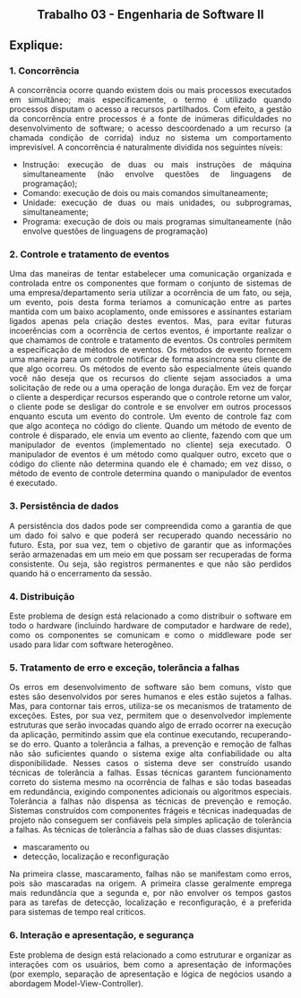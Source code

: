 ## <center>Trabalho 03 - Engenharia de Software II
<div align="justify">

## Explique:

### **1. Concorrência**

A concorrência ocorre quando existem dois ou mais processos executados em simultâneo; mais especificamente, o termo é utilizado quando processos disputam o acesso a recursos partilhados. Com efeito, a gestão da concorrência entre processos é a fonte de inúmeras dificuldades no desenvolvimento de software; o acesso descoordenado a um recurso (a chamada condição de corrida) induz no sistema um comportamento imprevisível.
A concorrência é naturalmente dividida nos seguintes níveis:
* Instrução:  execução  de  duas  ou  mais  instruções  de  máquina  simultaneamente  (não  envolve  questões  de linguagens de programação);
* Comando: execução de dois ou mais comandos simultaneamente;
* Unidade: execução de duas ou mais unidades, ou subprogramas, simultaneamente;
* Programa:  execução  de  dois  ou  mais  programas  simultaneamente  (não  envolve  questões  de  linguagens  de programação)


### **2. Controle e tratamento de eventos**

Uma das maneiras de tentar estabelecer uma comunicação organizada e controlada entre os componentes que formam o conjunto de sistemas de uma empresa/departamento seria utilizar a ocorrência de um fato, ou seja, um evento, pois desta forma teríamos a comunicação entre as partes mantida com um baixo acoplamento, onde emissores e assinantes estariam ligados apenas pela criação destes eventos. Mas, para evitar futuras incoerências com a ocorrência de certos eventos, é importante realizar o que chamamos de controle e tratamento de eventos.  Os controles permitem a especificação de métodos de eventos. Os métodos de evento fornecem uma maneira para um controle notificar de forma assíncrona seu cliente de que algo ocorreu. Os métodos de evento são especialmente úteis quando você não deseja que os recursos do cliente sejam associados a uma solicitação de rede ou a uma operação de longa duração. Em vez de forçar o cliente a desperdiçar recursos esperando que o controle retorne um valor, o cliente pode se desligar do controle e se envolver em outros processos enquanto escuta um evento do controle. Um evento de controle faz com que algo aconteça no código do cliente. Quando um método de evento de controle é disparado, ele envia um evento ao cliente, fazendo com que um manipulador de eventos (implementado no cliente) seja executado. O manipulador de eventos é um método como qualquer outro, exceto que o código do cliente não determina quando ele é chamado; em vez disso, o método de evento de controle determina quando o manipulador de eventos é executado.

### **3. Persistência de dados**

A persistência dos dados pode ser compreendida como a garantia de que um dado foi salvo e que poderá ser recuperado quando necessário no futuro. Esta, por sua vez, tem o objetivo de garantir que as informações serão armazenadas em um meio em que possam ser recuperadas de forma consistente. Ou seja, são registros permanentes e que não são perdidos quando há o encerramento da sessão.


### **4. Distribuição**

Este problema de design está relacionado a como distribuir o software em todo o hardware (incluindo hardware de computador e hardware de rede), como os componentes se comunicam e como o middleware pode ser usado para lidar com software heterogêneo.

### **5. Tratamento de erro e exceção,  tolerância a falhas**

Os erros em desenvolvimento de software são bem comuns, visto que estes são desenvolvidos por seres humanos e eles estão sujetos a falhas. Mas, para contornar tais erros, utiliza-se os mecanismos de tratamento de exceções. Estes, por sua vez, permitem que o desenvolvedor implemente estruturas que serão invocadas quando algo de errado ocorrer na execução da aplicação, permitindo assim que ela continue executando, recuperando-se do erro. 
Quanto a tolerância a falhas, a prevenção e remoção de falhas não são suficientes quando o sistema exige alta confiabilidade  ou  alta  disponibilidade.  Nesses  casos  o  sistema  deve  ser  construído usando  técnicas  de  tolerância  a  falhas.  Essas  técnicas  garantem  funcionamento  correto do  sistema  mesmo  na  ocorrência  de  falhas  e  são  todas  baseadas  em  redundância,
exigindo  componentes  adicionais  ou  algoritmos  especiais.  Tolerância  a  falhas  não
dispensa  as  técnicas  de  prevenção  e  remoção.  Sistemas  construídos  com  componentes
frágeis  e  técnicas  inadequadas  de  projeto  não  conseguem  ser  confiáveis  pela  simples
aplicação de tolerância a falhas.
As técnicas de tolerância a falhas são de duas classes disjuntas:
* mascaramento ou
* detecção, localização e reconfiguração

Na  primeira  classe,  mascaramento,  falhas  não  se  manifestam  como  erros,  pois  são
mascaradas  na  origem.  A  primeira  classe  geralmente  emprega  mais  redundância  que  a
segunda e, por não envolver os tempos gastos para as tarefas de detecção, localização e
reconfiguração, é a preferida para sistemas de tempo real críticos.

### **6. Interação e apresentação, e segurança**

Este problema de design está relacionado a como estruturar e organizar as interações com os usuários, bem como a apresentação de informações (por exemplo, separação de apresentação e lógica de negócios usando a abordagem Model-View-Controller). 




















 

